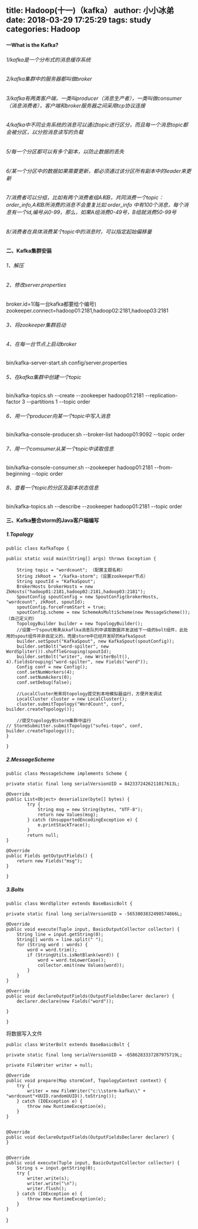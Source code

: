 title: Hadoop(十一)（kafka）
author: 小小冰弟
date: 2018-03-29 17:25:29
tags: study
categories: Hadoop
---
#### 一What is the Kafka?
###### 1/kafka是一个分布式的消息缓存系统
###### 2/kafka集群中的服务器都叫做broker
###### 3/kafka有两类客户端，一类叫producer（消息生产者），一类叫做consumer（消息消费者），客户端和broker服务器之间采用tcp协议连接
###### 4/kafka中不同业务系统的消息可以通过topic进行区分，而且每一个消息topic都会被分区，以分担消息读写的负载
###### 5/每一个分区都可以有多个副本，以防止数据的丢失
###### 6/某一个分区中的数据如果需要更新，都必须通过该分区所有副本中的leader来更新
###### 7/消费者可以分组，比如有两个消费者组A和B，共同消费一个topic：order_info,A和B所消费的消息不会重复比如 order_info 中有100个消息，每个消息有一个id,编号从0-99，那么，如果A组消费0-49号，B组就消费50-99号
###### 8/消费者在具体消费某个topic中的消息时，可以指定起始偏移量




#### 二、Kafka集群安装
###### 1、解压
###### 2、修改server.properties
broker.id=1(每一台kafka都要给个编号)
zookeeper.connect=hadoop01:2181,hadoop02:2181,hadoop03:2181

###### 3、将zookeeper集群启动

###### 4、在每一台节点上启动broker
bin/kafka-server-start.sh config/server.properties

###### 5、在kafka集群中创建一个topic
bin/kafka-topics.sh --create --zookeeper hadoop01:2181 --replication-factor 3 --partitions 1 --topic order

###### 6、用一个producer向某一个topic中写入消息
bin/kafka-console-producer.sh --broker-list hadoop01:9092 --topic order

###### 7、用一个comsumer从某一个topic中读取信息
bin/kafka-console-consumer.sh --zookeeper hadoop01:2181 --from-beginning --topic order

###### 8、查看一个topic的分区及副本状态信息
bin/kafka-topics.sh --describe --zookeeper hadoop01:2181 --topic order


#### 三、Kafka整合storm的Java客户端编写

##### 1.Topology
    public class KafkaTopo {

	public static void main(String[] args) throws Exception {
		
		String topic = "wordcount"; （配置主题名称）
		String zkRoot = "/kafka-storm";（设置zookeeper节点）
		String spoutId = "KafkaSpout";
		BrokerHosts brokerHosts = new ZkHosts("hadoop01:2181,hadoop02:2181,hadoop03:2181"); 
		SpoutConfig spoutConfig = new SpoutConfig(brokerHosts, "wordcount", zkRoot, spoutId);
		spoutConfig.forceFromStart = true;
		spoutConfig.scheme = new SchemeAsMultiScheme(new MessageScheme());（自己定义的）
		TopologyBuilder builder = new TopologyBuilder();
		//设置一个spout用来从kaflka消息队列中读取数据并发送给下一级的bolt组件，此处用的spout组件并非自定义的，而是storm中已经开发好的KafkaSpout
		builder.setSpout("KafkaSpout", new KafkaSpout(spoutConfig));
		builder.setBolt("word-spilter", new WordSpliter()).shuffleGrouping(spoutId);
		builder.setBolt("writer", new WriterBolt(), 4).fieldsGrouping("word-spilter", new Fields("word"));
		Config conf = new Config();
		conf.setNumWorkers(4);
		conf.setNumAckers(0);
		conf.setDebug(false);
		
		//LocalCluster用来将topology提交到本地模拟器运行，方便开发调试
		LocalCluster cluster = new LocalCluster();
		cluster.submitTopology("WordCount", conf, builder.createTopology());
		
		//提交topology到storm集群中运行
    // StormSubmitter.submitTopology("sufei-topo", conf, builder.createTopology());
	}

    }
    
    
##### 2.MessageScheme

    public class MessageScheme implements Scheme {
	
	private static final long serialVersionUID = 8423372426211017613L;

	@Override
	public List<Object> deserialize(byte[] bytes) {
			try {
				String msg = new String(bytes, "UTF-8");
				return new Values(msg); 
			} catch (UnsupportedEncodingException e) {
				e.printStackTrace();
			}
			return null;
	}

	@Override
	public Fields getOutputFields() {
		return new Fields("msg");
	}

    }
    
##### 3.Bolts

    public class WordSpliter extends BaseBasicBolt {

	private static final long serialVersionUID = -5653803832498574866L;

	@Override
	public void execute(Tuple input, BasicOutputCollector collector) {
		String line = input.getString(0);
		String[] words = line.split(" ");
		for (String word : words) {
			word = word.trim();
			if (StringUtils.isNotBlank(word)) {
				word = word.toLowerCase();
				collector.emit(new Values(word));
			}
		}
	}

	@Override
	public void declareOutputFields(OutputFieldsDeclarer declarer) {
		declarer.declare(new Fields("word"));

	}

    }
    
   
 将数据写入文件
 
 
    public class WriterBolt extends BaseBasicBolt {

	private static final long serialVersionUID = -6586283337287975719L;
	
	private FileWriter writer = null;
	
	@Override
	public void prepare(Map stormConf, TopologyContext context) {
		try {
			writer = new FileWriter("c:\\storm-kafka\\" + "wordcount"+UUID.randomUUID().toString());
		} catch (IOException e) {
			throw new RuntimeException(e);
		}
	}

	
	@Override
	public void declareOutputFields(OutputFieldsDeclarer declarer) {
	}
	
	
	@Override
	public void execute(Tuple input, BasicOutputCollector collector) {
		String s = input.getString(0);
		try {
			writer.write(s);
			writer.write("\n");
			writer.flush();
		} catch (IOException e) {
			throw new RuntimeException(e);
		}
	}
}
 
    
    
    

